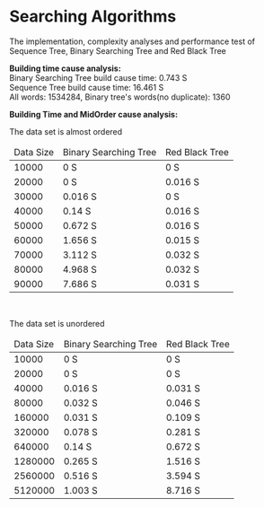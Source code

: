 # Searching Algorithms
<p>The implementation, complexity analyses and performance test of Sequence Tree, Binary Searching Tree and
Red Black Tree</p>

<strong>Building time cause analysis:</strong><br/>
Binary Searching Tree build cause time: 0.743 S<br/>
Sequence Tree build cause time: 16.461 S<br/>
All words: 1534284, Binary tree's words(no duplicate): 1360
<br/>

<strong>Building Time and MidOrder  cause analysis:</strong><br/>
<p>The data set is almost ordered</p>
<table>
    <thead>
        <tr>
            <td>Data Size</td>
            <td>Binary Searching Tree</td>
            <td>Red Black Tree</td>
        </tr>
    </thead>
    <tbody>
            <tr>
                <td>10000</td>
                <td>0 S</td>
                <td>0 S</td>
            </tr>
            <tr>
                <td>20000</td>
                <td>0 S</td>
                <td>0.016 S</td>
            </tr>
            <tr>
                <td>30000</td>
                <td>0.016 S</td>
                <td>0 S</td>
            </tr>
            <tr>
                <td>40000</td>
                <td>0.14 S</td>
                <td>0.016 S</td>
            </tr>
            <tr>
                <td>50000</td>
                <td>0.672 S</td>
                <td>0.016 S</td>
            </tr>
            <tr>
                <td>60000</td>
                <td>1.656 S</td>
                <td>0.015 S</td>
            </tr>
            <tr>
                <td>70000</td>
                <td>3.112 S</td>
                <td>0.032 S</td>
            </tr>
            <tr>
                <td>80000</td>
                <td>4.968 S</td>
                <td>0.032 S</td>
            </tr>
            <tr>
                <td>90000</td>
                <td>7.686 S</td>
                <td>0.031 S</td>
            </tr>
    </tbody>
</table>
<br/>

<p>The data set is unordered</p>
<table>
    <thead>
        <tr>
            <td>Data Size</td>
            <td>Binary Searching Tree</td>
            <td>Red Black Tree</td>
        </tr>
    </thead>
    <tbody>
            <tr>
                <td>10000</td>
                <td>0 S</td>
                <td>0 S</td>
            </tr>
            <tr>
                <td>20000</td>
                <td>0 S</td>
                <td>0 S</td>
            </tr>
            <tr>
                <td>40000</td>
                <td>0.016 S</td>
                <td>0.031 S</td>
            </tr>
            <tr>
                <td>80000</td>
                <td>0.032 S</td>
                <td>0.046 S</td>
            </tr>
            <tr>
                <td>160000</td>
                <td>0.031 S</td>
                <td>0.109 S</td>
            </tr>
            <tr>
                <td>320000</td>
                <td>0.078 S</td>
                <td>0.281 S</td>
            </tr>
            <tr>
                <td>640000</td>
                <td>0.14 S</td>
                <td>0.672 S</td>
            </tr>
            <tr>
                <td>1280000</td>
                <td>0.265 S</td>
                <td>1.516 S</td>
            </tr>
            <tr>
                <td>2560000</td>
                <td>0.516 S</td>
                <td>3.594 S</td>
            </tr>
            <tr>
                <td>5120000</td>
                <td>1.003 S</td>
                <td>8.716 S</td>
            </tr>
    </tbody>
</table>

<br/>
